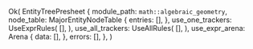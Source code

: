 Ok(
    EntityTreePresheet {
        module_path: `math::algebraic_geometry`,
        node_table: MajorEntityNodeTable {
            entries: [],
        },
        use_one_trackers: UseExprRules(
            [],
        ),
        use_all_trackers: UseAllRules(
            [],
        ),
        use_expr_arena: Arena {
            data: [],
        },
        errors: [],
    },
)